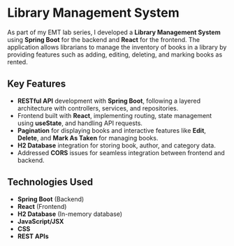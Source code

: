 # Library Management System

As part of my EMT lab series, I developed a **Library Management System** using **Spring Boot** for the backend and **React** for the frontend. The application allows librarians to manage the inventory of books in a library by providing features such as adding, editing, deleting, and marking books as rented.

## Key Features

- **RESTful API** development with **Spring Boot**, following a layered architecture with controllers, services, and repositories.
- Frontend built with **React**, implementing routing, state management using **useState**, and handling API requests.
- **Pagination** for displaying books and interactive features like **Edit**, **Delete**, and **Mark As Taken** for managing books.
- **H2 Database** integration for storing book, author, and category data.
- Addressed **CORS** issues for seamless integration between frontend and backend.

## Technologies Used

- **Spring Boot** (Backend)
- **React** (Frontend)
- **H2 Database** (In-memory database)
- **JavaScript/JSX**
- **CSS**
- **REST APIs**
